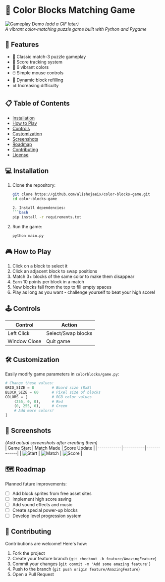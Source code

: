 # 🎨 Color Blocks Matching Game

![Gameplay Demo](assets/gameplay.gif) *(add a GIF later)*  
*A vibrant color-matching puzzle game built with Python and Pygame*

## 🚀 Features

- 🧩 Classic match-3 puzzle gameplay
- 🎯 Score tracking system
- 🌈 6 vibrant colors
- 🖱️ Simple mouse controls
- 🔄 Dynamic block refilling
- 📊 Increasing difficulty

## 📋 Table of Contents
- [Installation](#-installation)
- [How to Play](#-how-to-play)
- [Controls](#-controls)
- [Customization](#-customization)
- [Screenshots](#-screenshots)
- [Roadmap](#-roadmap)
- [Contributing](#-contributing)
- [License](#-license)

## 💻 Installation

1. Clone the repository:
   ```bash
   git clone https://github.com/alishojaeix/color-blocks-game.git
   cd color-blocks-game

   2. Install dependencies:
   ```bash
   pip install -r requirements.txt
   ```

3. Run the game:
   ```bash
   python main.py
   ```

## 🎮 How to Play

1. Click on a block to select it
2. Click an adjacent block to swap positions
3. Match 3+ blocks of the same color to make them disappear
4. Earn 10 points per block in a match
5. New blocks fall from the top to fill empty spaces
6. Play as long as you want - challenge yourself to beat your high score!

## 🕹️ Controls

| Control | Action |
|---------|--------|
| Left Click | Select/Swap blocks |
| Window Close | Quit game |

## 🛠️ Customization

Easily modify game parameters in `colorblocks/game.py`:

```python
# Change these values:
GRID_SIZE = 8        # Board size (8x8)
BLOCK_SIZE = 60      # Pixel size of blocks
COLORS = [           # RGB color values
    (255, 0, 0),     # Red
    (0, 255, 0),     # Green
    # Add more colors!
]
```

## 📸 Screenshots

*(Add actual screenshots after creating them)*  
| Game Start | Match Made | Score Update |
|------------|-----------|-------------|
| ![Start](assets/screen1.png) | ![Match](assets/screen2.png) | ![Score](assets/screen3.png) |

## 🗺️ Roadmap

Planned future improvements:

- [ ] Add block sprites from free asset sites
- [ ] Implement high score saving
- [ ] Add sound effects and music
- [ ] Create special power-up blocks
- [ ] Develop level progression system

## 🤝 Contributing

Contributions are welcome! Here's how:

1. Fork the project
2. Create your feature branch (`git checkout -b feature/AmazingFeature`)
3. Commit your changes (`git commit -m 'Add some amazing feature'`)
4. Push to the branch (`git push origin feature/AmazingFeature`)
5. Open a Pull Request

